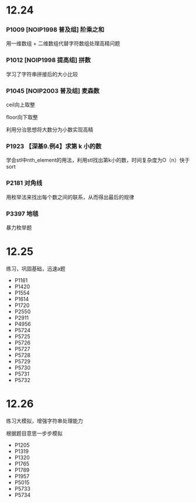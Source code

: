 # 12.24

### P1009 [NOIP1998 普及组] 阶乘之和

用一维数组 + 二维数组代替字符数组处理高精问题

### P1012 [NOIP1998 提高组] 拼数

学习了字符串拼接后的大小比较

### P1045 [NOIP2003 普及组] 麦森数

ceil向上取整

floor向下取整

利用分治思想将大数分为小数实现高精

### P1923 【深基9.例4】求第 k 小的数

学会stl中nth_element的用法，利用stl找出第k小的数，时间复杂度为O（n）快于sort

### P2181 对角线

用枚举法来找出每个数之间的联系，从而得出最后的规律

### P3397 地毯

暴力枚举题



# 12.25

练习，巩固基础，迅速a题

- P1161
- P1420
- P1554
- P1614
- P1720
- P2550
- P2911
- P4956
- P5724
- P5725
- P5726
- P5727
- P5728
- P5729
- P5730
- P5731
- P5732



# 12.26

练习大模拟，增强字符串处理能力

根据题目意思一步步模拟

- P1205
- P1319
- P1320
- P1765
- P1789
- P1957
- P5015
- P5733
- P5734